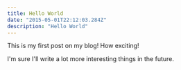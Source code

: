 ```yaml
---
title: Hello World
date: "2015-05-01T22:12:03.284Z"
description: "Hello World"
---
```


This is my first post on my blog! How exciting!

I'm sure I'll write a lot more interesting things in the future.

